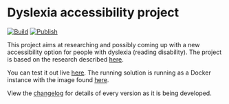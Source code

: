# Dyslexia accessibility project

[![Build](https://github.com/einari/dyslexia/actions/workflows/build.yml/badge.svg)](https://github.com/einari/dyslexia/actions/workflows/build.yml)
[![Publish](https://github.com/einari/dyslexia/actions/workflows/publish.yml/badge.svg)](https://github.com/einari/dyslexia/actions/workflows/publish.yml)

This project aims at researching and possibly coming up with a new accessibility
option for people with dyslexia (reading disability). The project is based on
the research described [here](https://onlinelibrary.wiley.com/doi/full/10.1002/brb3.2114).

You can test it out live [here](http://dyslexia.westeurope.azurecontainer.io/).
The running solution is running as a Docker instance with the image found [here](https://hub.docker.com/repository/docker/einari/dyslexia/general).

View the [changelog](./CHANGELOG.md) for details of every version as it is being developed.

